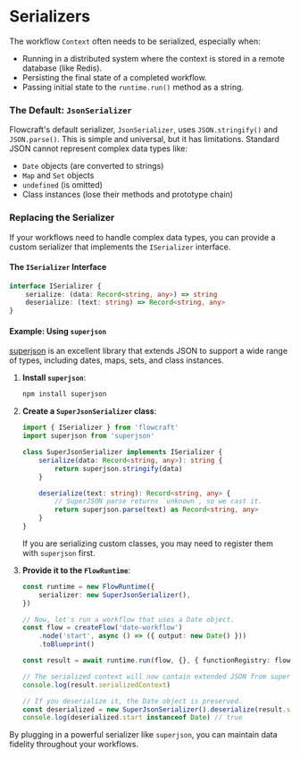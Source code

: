 # Serializers

The workflow `Context` often needs to be serialized, especially when:
-   Running in a distributed system where the context is stored in a remote database (like Redis).
-   Persisting the final state of a completed workflow.
-   Passing initial state to the `runtime.run()` method as a string.

### The Default: `JsonSerializer`

Flowcraft's default serializer, `JsonSerializer`, uses `JSON.stringify()` and `JSON.parse()`. This is simple and universal, but it has limitations. Standard JSON cannot represent complex data types like:

-   `Date` objects (are converted to strings)
-   `Map` and `Set` objects
-   `undefined` (is omitted)
-   Class instances (lose their methods and prototype chain)

### Replacing the Serializer

If your workflows need to handle complex data types, you can provide a custom serializer that implements the `ISerializer` interface.

#### The `ISerializer` Interface

```typescript
interface ISerializer {
	serialize: (data: Record<string, any>) => string
	deserialize: (text: string) => Record<string, any>
}
```

#### Example: Using `superjson`

[superjson](https://www.npmjs.com/package/superjson) is an excellent library that extends JSON to support a wide range of types, including dates, maps, sets, and class instances.

1.  **Install `superjson`**:
	```bash
	npm install superjson
	```

2.  **Create a `SuperJsonSerializer` class**:
	```typescript
	import { ISerializer } from 'flowcraft'
	import superjson from 'superjson'

	class SuperJsonSerializer implements ISerializer {
		serialize(data: Record<string, any>): string {
			return superjson.stringify(data)
		}

		deserialize(text: string): Record<string, any> {
			// SuperJSON parse returns `unknown`, so we cast it.
			return superjson.parse(text) as Record<string, any>
		}
	}
	```
	If you are serializing custom classes, you may need to register them with `superjson` first.

3.  **Provide it to the `FlowRuntime`**:
	```typescript
	const runtime = new FlowRuntime({
		serializer: new SuperJsonSerializer(),
	})

	// Now, let's run a workflow that uses a Date object.
	const flow = createFlow('date-workflow')
		.node('start', async () => ({ output: new Date() }))
		.toBlueprint()

	const result = await runtime.run(flow, {}, { functionRegistry: flow.getFunctionRegistry() })

	// The serialized context will now contain extended JSON from superjson.
	console.log(result.serializedContext)

	// If you deserialize it, the Date object is preserved.
	const deserialized = new SuperJsonSerializer().deserialize(result.serializedContext)
	console.log(deserialized.start instanceof Date) // true
	```

By plugging in a powerful serializer like `superjson`, you can maintain data fidelity throughout your workflows.
